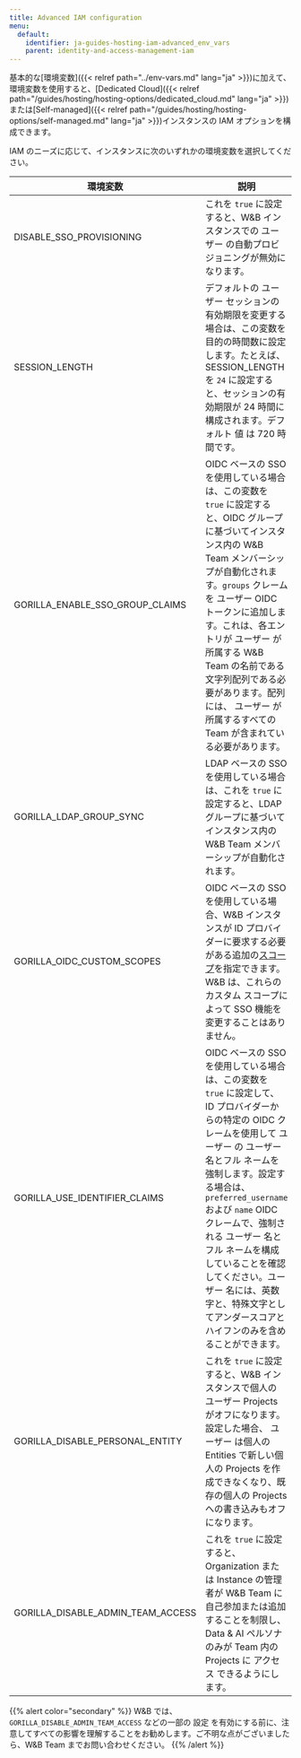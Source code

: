 ```yaml
---
title: Advanced IAM configuration
menu:
  default:
    identifier: ja-guides-hosting-iam-advanced_env_vars
    parent: identity-and-access-management-iam
---
```


基本的な[環境変数]({{< relref path="../env-vars.md" lang="ja" >}})に加えて、環境変数を使用すると、[Dedicated Cloud]({{< relref path="/guides/hosting/hosting-options/dedicated_cloud.md" lang="ja" >}})または[Self-managed]({{< relref path="/guides/hosting/hosting-options/self-managed.md" lang="ja" >}})インスタンスの IAM オプションを構成できます。

IAM のニーズに応じて、インスタンスに次のいずれかの環境変数を選択してください。

| 環境変数 | 説明 |
|----------------------|-------------|
| DISABLE_SSO_PROVISIONING | これを `true` に設定すると、W&B インスタンスでの ユーザー の自動プロビジョニングが無効になります。 |
| SESSION_LENGTH | デフォルトの ユーザー セッションの有効期限を変更する場合は、この変数を目的の時間数に設定します。たとえば、SESSION_LENGTH を `24` に設定すると、セッションの有効期限が 24 時間に構成されます。デフォルト 値 は 720 時間です。 |
| GORILLA_ENABLE_SSO_GROUP_CLAIMS | OIDC ベースの SSO を使用している場合は、この変数を `true` に設定すると、OIDC グループに基づいてインスタンス内の W&B Team メンバーシップが自動化されます。`groups` クレームを ユーザー OIDC トークンに追加します。これは、各エントリが ユーザー が所属する W&B Team の名前である文字列配列である必要があります。配列には、 ユーザー が所属するすべての Team が含まれている必要があります。 |
| GORILLA_LDAP_GROUP_SYNC | LDAP ベースの SSO を使用している場合は、これを `true` に設定すると、LDAP グループに基づいてインスタンス内の W&B Team メンバーシップが自動化されます。 |
| GORILLA_OIDC_CUSTOM_SCOPES | OIDC ベースの SSO を使用している場合、W&B インスタンスが ID プロバイダーに要求する必要がある追加の[スコープ](https://auth0.com/docs/get-started/apis/scopes/openid-connect-scopes)を指定できます。W&B は、これらのカスタム スコープによって SSO 機能を変更することはありません。 |
| GORILLA_USE_IDENTIFIER_CLAIMS | OIDC ベースの SSO を使用している場合は、この変数を `true` に設定して、ID プロバイダーからの特定の OIDC クレームを使用して ユーザー の ユーザー 名とフル ネームを強制します。設定する場合は、`preferred_username` および `name` OIDC クレームで、強制される ユーザー 名とフル ネームを構成していることを確認してください。ユーザー 名には、英数字と、特殊文字としてアンダースコアとハイフンのみを含めることができます。 |
| GORILLA_DISABLE_PERSONAL_ENTITY | これを `true` に設定すると、W&B インスタンスで個人の ユーザー Projects がオフになります。設定した場合、 ユーザー は個人の Entities で新しい個人の Projects を作成できなくなり、既存の個人の Projects への書き込みもオフになります。 |
| GORILLA_DISABLE_ADMIN_TEAM_ACCESS | これを `true` に設定すると、Organization または Instance の管理者が W&B Team に自己参加または追加することを制限し、Data & AI ペルソナのみが Team 内の Projects に アクセス できるようにします。 |

{{% alert color="secondary" %}}
W&B では、`GORILLA_DISABLE_ADMIN_TEAM_ACCESS` などの一部の 設定 を有効にする前に、注意してすべての影響を理解することをお勧めします。ご不明な点がございましたら、W&B Team までお問い合わせください。
{{% /alert %}}
